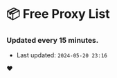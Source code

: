 # :package: Free Proxy List
### Updated every 15 minutes.

- Last updated: `2024-05-20 23:16`

:heart:
